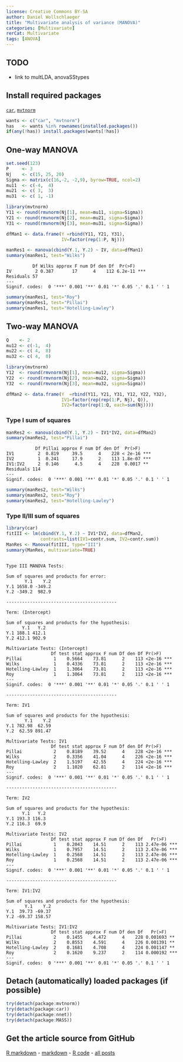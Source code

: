 ```yaml
---
license: Creative Commons BY-SA
author: Daniel Wollschlaeger
title: "Multivariate analysis of variance (MANOVA)"
categories: [Multivariate]
rerCat: Multivariate
tags: [ANOVA]
---
```





TODO
-------------------------

 - link to multLDA, anovaSStypes

Install required packages
-------------------------

[`car`](http://cran.r-project.org/package=car), [`mvtnorm`](http://cran.r-project.org/package=mvtnorm)


```r
wants <- c("car", "mvtnorm")
has   <- wants %in% rownames(installed.packages())
if(any(!has)) install.packages(wants[!has])
```


One-way MANOVA
-------------------------
    

```r
set.seed(123)
P     <- 3
Nj    <- c(15, 25, 20)
Sigma <- matrix(c(16,-2, -2,9), byrow=TRUE, ncol=2)
mu11  <- c(-4,  4)
mu21  <- c( 3,  3)
mu31  <- c( 1, -1)

library(mvtnorm)
Y11 <- round(rmvnorm(Nj[1], mean=mu11, sigma=Sigma))
Y21 <- round(rmvnorm(Nj[2], mean=mu21, sigma=Sigma))
Y31 <- round(rmvnorm(Nj[3], mean=mu31, sigma=Sigma))

dfMan1 <- data.frame(Y =rbind(Y11, Y21, Y31),
                     IV=factor(rep(1:P, Nj)))
```



```r
manRes1 <- manova(cbind(Y.1, Y.2) ~ IV, data=dfMan1)
summary(manRes1, test="Wilks")
```

```
          Df Wilks approx F num Df den Df  Pr(>F)    
IV         2 0.387       17      4    112 6.2e-11 ***
Residuals 57                                         
---
Signif. codes:  0 '***' 0.001 '**' 0.01 '*' 0.05 '.' 0.1 ' ' 1 
```



```r
summary(manRes1, test="Roy")
summary(manRes1, test="Pillai")
summary(manRes1, test="Hotelling-Lawley")
```


Two-way MANOVA
-------------------------


```r
Q    <- 2
mu12 <- c(-1,  4)
mu22 <- c( 4,  8)
mu32 <- c( 4,  0)

library(mvtnorm)
Y12  <- round(rmvnorm(Nj[1], mean=mu12, sigma=Sigma))
Y22  <- round(rmvnorm(Nj[2], mean=mu22, sigma=Sigma))
Y32  <- round(rmvnorm(Nj[3], mean=mu32, sigma=Sigma))

dfMan2 <- data.frame(Y  =rbind(Y11, Y21, Y31, Y12, Y22, Y32),
                     IV1=factor(rep(rep(1:P, Nj), Q)),
                     IV2=factor(rep(1:Q, each=sum(Nj))))
```


### Type I sum of squares


```r
manRes2 <- manova(cbind(Y.1, Y.2) ~ IV1*IV2, data=dfMan2)
summary(manRes2, test="Pillai")
```

```
           Df Pillai approx F num Df den Df  Pr(>F)    
IV1         2  0.819     39.5      4    228 < 2e-16 ***
IV2         1  0.241     17.9      2    113 1.8e-07 ***
IV1:IV2     2  0.146      4.5      4    228  0.0017 ** 
Residuals 114                                          
---
Signif. codes:  0 '***' 0.001 '**' 0.01 '*' 0.05 '.' 0.1 ' ' 1 
```



```r
summary(manRes2, test="Wilks")
summary(manRes2, test="Roy")
summary(manRes2, test="Hotelling-Lawley")
```


### Type II/III sum of squares


```r
library(car)
fitIII <- lm(cbind(Y.1, Y.2) ~ IV1*IV2, data=dfMan2,
             contrasts=list(IV1=contr.sum, IV2=contr.sum))
ManRes <- Manova(fitIII, type="III")
summary(ManRes, multivariate=TRUE)
```

```

Type III MANOVA Tests:

Sum of squares and products for error:
       Y.1    Y.2
Y.1 1658.0 -349.2
Y.2 -349.2  982.9

------------------------------------------
 
Term: (Intercept) 

Sum of squares and products for the hypothesis:
      Y.1   Y.2
Y.1 188.1 412.1
Y.2 412.1 902.9

Multivariate Tests: (Intercept)
                 Df test stat approx F num Df den Df Pr(>F)    
Pillai            1    0.5664    73.81      2    113 <2e-16 ***
Wilks             1    0.4336    73.81      2    113 <2e-16 ***
Hotelling-Lawley  1    1.3064    73.81      2    113 <2e-16 ***
Roy               1    1.3064    73.81      2    113 <2e-16 ***
---
Signif. codes:  0 '***' 0.001 '**' 0.01 '*' 0.05 '.' 0.1 ' ' 1 

------------------------------------------
 
Term: IV1 

Sum of squares and products for the hypothesis:
       Y.1    Y.2
Y.1 782.98  62.59
Y.2  62.59 891.47

Multivariate Tests: IV1
                 Df test stat approx F num Df den Df Pr(>F)    
Pillai            2    0.8189    39.52      4    228 <2e-16 ***
Wilks             2    0.3356    41.04      4    226 <2e-16 ***
Hotelling-Lawley  2    1.5197    42.55      4    224 <2e-16 ***
Roy               2    1.1020    62.81      2    114 <2e-16 ***
---
Signif. codes:  0 '***' 0.001 '**' 0.01 '*' 0.05 '.' 0.1 ' ' 1 

------------------------------------------
 
Term: IV2 

Sum of squares and products for the hypothesis:
      Y.1   Y.2
Y.1 193.3 116.3
Y.2 116.3  69.9

Multivariate Tests: IV2
                 Df test stat approx F num Df den Df   Pr(>F)    
Pillai            1    0.2043    14.51      2    113 2.47e-06 ***
Wilks             1    0.7957    14.51      2    113 2.47e-06 ***
Hotelling-Lawley  1    0.2568    14.51      2    113 2.47e-06 ***
Roy               1    0.2568    14.51      2    113 2.47e-06 ***
---
Signif. codes:  0 '***' 0.001 '**' 0.01 '*' 0.05 '.' 0.1 ' ' 1 

------------------------------------------
 
Term: IV1:IV2 

Sum of squares and products for the hypothesis:
       Y.1    Y.2
Y.1  39.73 -69.37
Y.2 -69.37 158.57

Multivariate Tests: IV1:IV2
                 Df test stat approx F num Df den Df   Pr(>F)    
Pillai            2    0.1455    4.472      4    228 0.001693 ** 
Wilks             2    0.8553    4.591      4    226 0.001391 ** 
Hotelling-Lawley  2    0.1681    4.708      4    224 0.001147 ** 
Roy               2    0.1620    9.237      2    114 0.000192 ***
---
Signif. codes:  0 '***' 0.001 '**' 0.01 '*' 0.05 '.' 0.1 ' ' 1 
```


Detach (automatically) loaded packages (if possible)
-------------------------


```r
try(detach(package:mvtnorm))
try(detach(package:car))
try(detach(package:nnet))
try(detach(package:MASS))
```


Get the article source from GitHub
----------------------------------------------

[R markdown](https://github.com/dwoll/RExRepos/raw/master/Rmd/multMANOVA.Rmd) - [markdown](https://github.com/dwoll/RExRepos/raw/master/md/multMANOVA.md) - [R code](https://github.com/dwoll/RExRepos/raw/master/R/multMANOVA.R) - [all posts](https://github.com/dwoll/RExRepos/)
